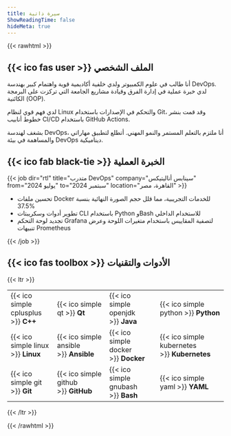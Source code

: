 ```yaml
---
title: سيرة ذاتية
ShowReadingTime: false
hideMeta: true
---
```


{{< rawhtml >}}

<h2><span class="fa-centered">{{< ico fas user >}}</span>&nbsp;الملف الشخصي</h2>
<div>
    <p>
        أنا طالب في علوم الكمبيوتر ولدي خلفية أكاديمية قوية واهتمام كبير بهندسة DevOps.
        لدي خبرة عملية في إدارة الفرق وقيادة مشاريع الجامعة التي تركزت على البرمجة الكائنية (OOP).
    </p>
    <p>
        لدي فهم قوي لنظام Linux والتحكم في الإصدارات باستخدام Git،
        وقد قمت بنشر خطوط أنابيب CI/CD باستخدام GitHub Actions.
    </p>
    <p>
        بشغف لهندسة DevOps،
        أنا ملتزم بالتعلم المستمر والنمو المهني.
        أتطلع لتطبيق مهاراتي والمساهمة في بيئة DevOps ديناميكية.
    </p>
</div>
<h2><span class="fa-centered">{{< ico fab black-tie >}}</span>&nbsp;الخبرة العملية</h2>

{{< job dir="rtl" title="متدرب DevOps" company="سينابس أناليتيكس" from="يوليو 2024" to="سبتمبر 2024" location="القاهرة، مصر" >}}

<ul>
  <li>تحسين ملفات Docker للخدمات التجريبية، مما قلل حجم الصورة النهائية بنسبة 37.5%</li>
  <li>تطوير أدوات وسكريبتات CLI باستخدام Python وBash للاستخدام الداخلي</li>
  <li>تجديد لوحة التحكم Grafana لتصفية المقاييس باستخدام متغيرات اللوحة وعرض تنبيهات Prometheus</li>
</ul>

{{< /job >}}

<h2><span class="fa-centered">{{< ico fas toolbox >}}</span>&nbsp;الأدوات والتقنيات</h2>

{{< ltr >}}

<table class="full-width-table">
  <tr>
    <td><span class="fa-centered">{{< ico simple cplusplus >}}</span>&nbsp;<strong>C++</strong></td>
    <td><span class="fa-centered">{{< ico simple qt >}}</span>&nbsp;<strong>Qt</strong></td>
    <td><span class="fa-centered">{{< ico simple openjdk >}}</span>&nbsp;<strong>Java</strong></td>
    <td><span class="fa-centered">{{< ico simple python >}}</span>&nbsp;<strong>Python</strong></td>
  </tr>
  <tr>
    <td><span class="fa-centered">{{< ico simple linux >}}</span>&nbsp;<strong>Linux</strong></td>
    <td><span class="fa-centered">{{< ico simple ansible >}}</span>&nbsp;<strong>Ansible</strong></td>
    <td><span class="fa-centered">{{< ico simple docker >}}</span>&nbsp;<strong>Docker</strong></td>
    <td><span class="fa-centered">{{< ico simple kubernetes >}}</span>&nbsp;<strong>Kubernetes</strong></td>
  </tr>
  <tr>
    <td><span class="fa-centered">{{< ico simple git >}}</span>&nbsp;<strong>Git</strong></td>
    <td><span class="fa-centered">{{< ico simple github >}}</span>&nbsp;<strong>GitHub</strong></td>
    <td><span class="fa-centered">{{< ico simple gnubash >}}</span>&nbsp;<strong>Bash</strong></td>
    <td><span class="fa-centered">{{< ico simple yaml >}}</span>&nbsp;<strong>YAML</strong></td>
  </tr>
</table>

{{< /ltr >}}

{{< /rawhtml >}}
